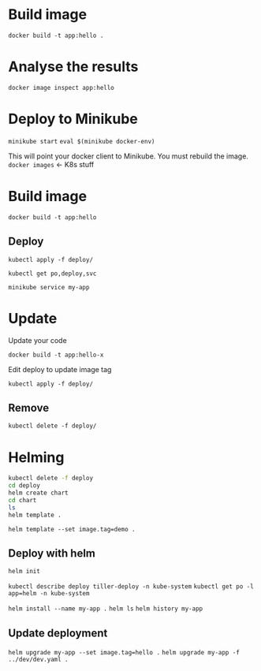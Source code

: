 # Build image
`docker build -t app:hello .`

# Analyse the results
`docker image inspect app:hello`

# Deploy to Minikube

`minikube start`
`eval $(minikube docker-env)`

This will point your docker client to Minikube. You must rebuild the image. `docker images` <- K8s stuff

# Build image

`docker build -t app:hello`

## Deploy

`kubectl apply -f deploy/`

`kubectl get po,deploy,svc`

`minikube service my-app`

# Update 

Update your code 

`docker build -t app:hello-x`

Edit deploy to update image tag

`kubectl apply -f deploy/`

## Remove 

`kubectl delete -f deploy/`

# Helming

```bash
kubectl delete -f deploy
cd deploy
helm create chart
cd chart
ls
helm template .
```

`helm template --set image.tag=demo .`

## Deploy with helm

`helm init`

`kubectl describe deploy tiller-deploy -n kube-system`
`kubectl get po -l app=helm -n kube-system`

`helm install --name my-app .`
`helm ls`
`helm history my-app`

## Update deployment

`helm upgrade my-app --set image.tag=hello .`
`helm upgrade my-app -f ../dev/dev.yaml .`

